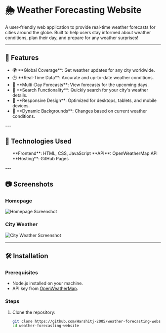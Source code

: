 <h1>🌦️ Weather Forecasting Website</h1>

<p>A user-friendly web application to provide real-time weather forecasts for cities around the globe. Built to help users stay informed about weather conditions, plan their day, and prepare for any weather surprises!</p>

---

<h2>🌟 Features</h2>  
<ul>
<li> 🌍 **Global Coverage**: Get weather updates for any city worldwide.</li>
<li> 🕒 **Real-Time Data**: Accurate and up-to-date weather conditions.</li>
<li> 📆 **Multi-Day Forecasts**: View forecasts for the upcoming days.</li>
<li> 📌 **Search Functionality**: Quickly search for your city's weather details.</li>
<li> 🎨 **Responsive Design**: Optimized for desktops, tablets, and mobile devices.</li>
<li> 🌈 **Dynamic Backgrounds**: Changes based on current weather conditions.</li>  
</ul>
---

<h2> 🚀 Technologies Used</h2>
<ul>
<l1> **Frontend**: HTML, CSS, JavaScript</l1>
<l1> **API**: OpenWeatherMap API</l1> 
<l1> **Hosting**: GitHub Pages</l1>
</ul>
---

<h2>📷 Screenshots</h2>

### Homepage  
![Homepage Screenshot](screenshot-homepage.png)  

### City Weather  
![City Weather Screenshot](screenshot-city-weather.png)  

---

## 🛠️ Installation  

### Prerequisites  
- Node.js installed on your machine.  
- API key from [OpenWeatherMap](https://openweathermap.org/api).  

### Steps  
1. Clone the repository:  
   ```bash  
   git clone https://github.com/Harshitj-2005/weather-forecasting-website.git  
   cd weather-forecasting-website  
